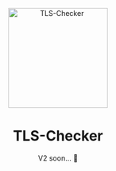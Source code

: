 <p align="center">
    <img src="https://github.com/ImanMontajabi/TLS-Checker/assets/52942515/bb20a89e-94cc-4b6a-86a7-29622c42dad6" alt="TLS-Checker" width="200"
</p>



<h1 align="center">TLS-Checker</h1>


<p align="center">V2 soon... 🚀️</p>
